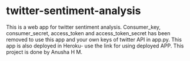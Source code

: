 # twitter-sentiment-analysis
This is a web app for twitter sentiment analysis. Consumer_key, consumer_secret, access_token and access_token_secret has been removed to use this app and your own keys of twitter API in app.py. This app is also deployed in Heroku- use the link for using deployed APP. This project is done by Anusha H M.
